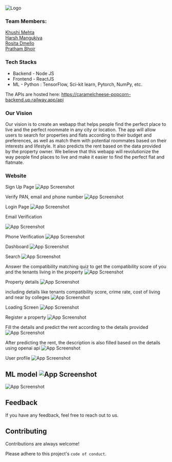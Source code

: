 
![Logo](https://drive.google.com/uc?export=download&id=10ZWBt6IXHN2iiTtc0Nu7vZ7DuIBEoEgO)

### Team Members:  
[Khushi Mehta](https://github.com/khushimehta24)  
[Harsh Mangukiya](https://github.com/harsh0989)  
[Rosita Dmello](https://github.com/rosita-dmello)   
[Pratham Bhoir](https://github.com/Prathambhoir55)

### Tech Stacks
- Backend - Node JS 
- Frontend - ReactJS  
- ML - Python : TensorFlow, Sci-kit learn, Pytorch, NumPy, etc.

The APIs are hosted here:
https://caramelcheese-popcorn-backend.up.railway.app/api

### Our Vision
Our vision is to create an webapp that helps people find the perfect place to live and the perfect roommate in any city or location. The app will allow users to search for properties and flats according to their budget and preferences, as well as match them with potential roommates based on their interests and lifestyle. It also predicts the rent based on the data provided by the property owner. We believe that this webapp will revolutionize the way people find places to live and make it easier to find the perfect flat and flatmate.     



### Website 
Sign Up Page
![App Screenshot](https://drive.google.com/uc?export=download&id=1dnwcJjt-t1FeQhNMB9TTlydvv0m4SpeW)

Verify PAN, email and phone number
![App Screenshot](https://drive.google.com/uc?export=download&id=1oder3O2EJWXFNsI7ng4C4Jg36K_KX2qq)

Login Page
![App Screenshot](https://drive.google.com/uc?export=download&id=1Lj755aWf_NLMcX7C343pE9Di5WNNknNe)

Email Verification

![App Screenshot](https://drive.google.com/uc?export=download&id=13qZATe2U_Kn3nNwOu3D6H5qU7oJjHoRS)

Phone Verification
![App Screenshot](https://drive.google.com/uc?export=download&id=1Xx4kkhe4_gcwQ70xWx6crF3YLjg-wxXm)

Dashboard
![App Screenshot](https://drive.google.com/uc?export=download&id=1A3bn9WBRv1oztAjbQjlrlonFq3-LdEWp)

Search
![App Screenshot](https://drive.google.com/uc?export=download&id=1M70-vUtp6HcamXeQOR2kg1pkjfRFuPe4)

Answer the compatibility matching quiz to get the compatibility score of you and the tenants living in the property
![App Screenshot](https://drive.google.com/uc?export=download&id=1EppTj1-PkKLCp7dTzWRyeoQTbCDENI6f)

Property details
![App Screenshot](https://drive.google.com/uc?export=download&id=1kuueQLeLvRY0rjPBPnMYjNevN-qmrHgt)

including details like tenants compatibility score, crime rate, cost of living and near by colleges
![App Screenshot](https://drive.google.com/uc?export=download&id=1VgdnPZGSfO66TMBzk0JemjCGiS_gE_L2)


Loading Screen
![App Screenshot](https://drive.google.com/uc?export=download&id=1Dju2rdm0ESecha-QVdyEA72ExldhDy46)

Register a property
![App Screenshot](https://drive.google.com/uc?export=download&id=1B5u1-KHTFLqPT3kiprVXET_yLbgrY2dt)

Fill the details and predict the rent according to the details provided
![App Screenshot](https://drive.google.com/uc?export=download&id=18SR8Cz8MNeN9eyNVwNily6NE7grTZ541)

After predicting the rent, the description is also filled based on the details using openai api
![App Screenshot](https://drive.google.com/uc?export=download&id=1M0a9q-RG7Pxai1yj2QG4gazBwIbD-fv6)

User profile
![App Screenshot](https://drive.google.com/uc?export=download&id=121ZIRNb1H06wEmVkFBkHmSmL-BFDcoz-)


ML model
![App Screenshot](https://drive.google.com/uc?export=download&id=1Cbd3yoXxrHE7Sz_VEDcv2FU3Pgy2FQJa)
-
![App Screenshot](https://drive.google.com/uc?export=download&id=1xag2LWkSQMBoQgq2P-xYZa4RY81ZHhDT)
## Feedback

If you have any feedback, feel free to reach out to us.


## Contributing

Contributions are always welcome!

Please adhere to this project's `code of conduct`.
